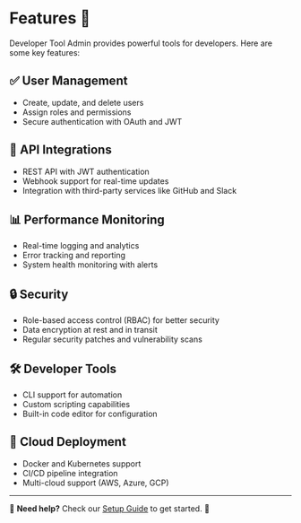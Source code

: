 # Features 🚀

Developer Tool Admin provides powerful tools for developers. Here are some key features:

## ✅ User Management
- Create, update, and delete users
- Assign roles and permissions
- Secure authentication with OAuth and JWT

## 🔗 API Integrations
- REST API with JWT authentication
- Webhook support for real-time updates
- Integration with third-party services like GitHub and Slack

## 📊 Performance Monitoring
- Real-time logging and analytics
- Error tracking and reporting
- System health monitoring with alerts

## 🔒 Security
- Role-based access control (RBAC) for better security
- Data encryption at rest and in transit
- Regular security patches and vulnerability scans

## 🛠 Developer Tools
- CLI support for automation
- Custom scripting capabilities
- Built-in code editor for configuration

## 📡 Cloud Deployment
- Docker and Kubernetes support
- CI/CD pipeline integration
- Multi-cloud support (AWS, Azure, GCP)

---

📖 **Need help?** Check our [Setup Guide](setup.md) to get started. 🚀

